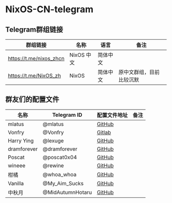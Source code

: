 # NixOS-CN-telegram
## Telegram群组链接

| 群组链接                  | 名称              | 语言     | 备注                  |
|-------------------------|-------------------|---------|----------------------|
| https://t.me/nixos_zhcn | NixOS 中文         | 简体中文 |                      |
| https://t.me/NixOS_zh   | NixOS             | 简体中文 | 原中文群组，目前比较沉默  |

## 群友们的配置文件

| 名称     | Telegram ID | 配置文件地址 | 备注 |
|---------|-------------|------------|------|
| mlatus | @mlatus | [GitHub](https://github.com/Ninlives/nixos-config) | |
| Vonfry | @Vonfry | [Gitlab](https://gitlab.com/Vonfry/dotfiles/-/tree/develop/etc/nixos) | |
| Harry Ying | @lexuge | [GitHub](https://github.com/LEXUGE/nixos) | |
| dramforever | @dramforever | [GitHub](https://github.com/dramforever/config) | |
| Poscat | @poscat0x04 | [GitHub](https://github.com/poscat0x04/nixos-configuration) | |
| wineee | @rewine | [GitHub](https://github.com/wineee/nixos-config) | |
| 柑橘 | @whoa_whoa | [GitHub](https://github.com/uonr/magi) | |
| Vanilla | @My_Aim_Sucks | [GitHub](https://github.com/VergeDX/config-nixpkgs) | |
| 中秋月 | @MidAutumnHotaru | [GitHub](https://github.com/MidAutumnMoon/MidAutumnMoon) | |
